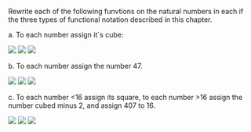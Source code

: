 Rewrite each of the following funvtions on the natural numbers in each if the three types of functional notation described in 
this chapter.

a. To each number assign it`s cube:

<img src="http://latex.codecogs.com/gif.latex?x\mapsto {x^{3}" border="0"/>
<img src="http://latex.codecogs.com/gif.latex?f(x)=x^{3}" border="0"/>
<img src="http://latex.codecogs.com/gif.latex?\lambda {x(x^{3})" border="0"/>


b. To each number assign the number 47.

<img src="http://latex.codecogs.com/gif.latex?x\mapsto 47" border="0"/>
<img src="http://latex.codecogs.com/gif.latex?f(x)=47" border="0"/>
<img src="http://latex.codecogs.com/gif.latex?\lambda {x(47)" border="0"/>

c. To each number <16 assign its square, to each number >16 assign the number cubed minus 2, and assign 407 to 16. 

<img src="http://latex.codecogs.com/gif.latex?x\mapsto \left\{\begin{matrix}x<16,x^{2}\\x=16, 407\\ x>16,x^{3}-2\end{matrix}\right." border="0"/>
<img src="http://latex.codecogs.com/gif.latex?f(x)=\left\{\begin{matrix}x<16,x^{2}\\x=16, 407\\ x>16,x^{3}-2\end{matrix}\right" border="0"/>
<img src="http://latex.codecogs.com/gif.latex?\lambda {x(\left\{\begin{matrix}x<16,x^{2}\\x=16, 407\\ x>16,x^{3}-2\end{matrix}\right)" border="0"/>
